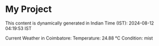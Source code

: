 # My Project

This content is dynamically generated in Indian Time (IST): 2024-08-12 04:19:53 IST


Current Weather in Coimbatore:
Temperature: 24.88 °C
Condition: mist
